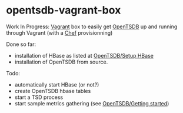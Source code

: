 opentsdb-vagrant-box
====================

Work In Progress: [Vagrant](http://vagrantup.com/) box to easily get [OpenTSDB](http://opentsdb.net/ "OpenTSDB") up and running through Vagrant (with a [Chef](http://wiki.opscode.com/display/chef/Home) provisionning)

Done so far:
* installation of HBase as listed at [OpenTSDB/Setup HBase](http://opentsdb.net/setup-hbase.html)
* installation of OpenTSDB from source.

Todo:
* automatically start HBase (or not?)
* create OpenTSDB hbase tables
* start a TSD process
* start sample metrics gathering (see [OpenTSDB/Getting started](http://opentsdb.net/getting-started.html))